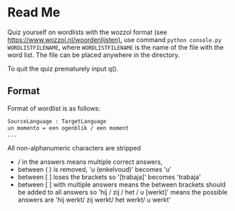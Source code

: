 ﻿# Read Me

Quiz yourself on wordlists with the wozzol format (see <https://www.wozzol.nl/woordenlijsten).> use command `python console.py WORDLISTFILENAME`, where `WORDLISTFILENAME` is the name of the file with the word list. The file can be placed anywhere in the directory.

To quit the quiz prematurely input q().

## Format

Format of wordlist is as follows:

``` bash
SourceLanguage : TargetLanguage
un momento = een ogenblik / een moment
...
```

All non-alphanumeric characters are stripped

* / in the answers means multiple correct answers,
* between ( ) is removed, 'u (enkelvoud)' becomes 'u'
* between [ ] loses the brackets so '[trabaja]'  becomes 'trabaja'
* between [ ] with multiple answers means the between brackets should be added to all answers so 'hij / zij / het / u [werkt]' means the possible answers are 'hij werkt/ zij werkt/ het werkt/ u werkt'
